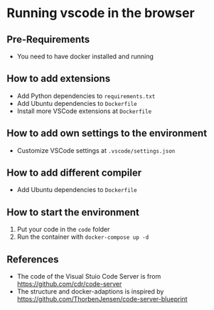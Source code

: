 # Running vscode in the browser

## Pre-Requirements

- You need to have docker installed and running

## How to add extensions

- Add Python dependencies to `requirements.txt`
- Add Ubuntu dependencies to `Dockerfile`
- Install more VSCode extensions at `Dockerfile`

## How to add own settings to the environment

- Customize VSCode settings at `.vscode/settings.json`

## How to add different compiler

- Add Ubuntu dependencies to `Dockerfile`

## How to start the environment

1. Put your code in the `code` folder
2. Run the container with `docker-compose up -d`

## References

- The code of the Visual Stuio Code Server is from <https://github.com/cdr/code-server>
- The structure and docker-adaptions is inspired by <https://github.com/ThorbenJensen/code-server-blueprint>
